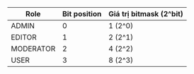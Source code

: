 | Role      | Bit position | Giá trị bitmask (2^bit) |
| --------- | ------------ | ----------------------- |
| ADMIN     | 0            | 1 (2^0)                 |
| EDITOR    | 1            | 2 (2^1)                 |
| MODERATOR | 2            | 4 (2^2)                 |
| USER      | 3            | 8 (2^3)                 |
